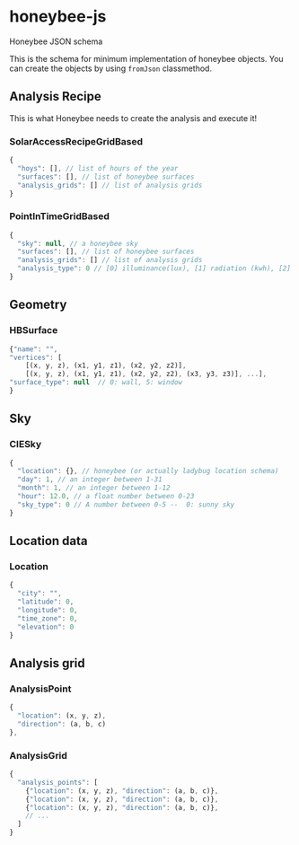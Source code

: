 # honeybee-js
Honeybee JSON schema

This is the schema for minimum implementation of honeybee objects.
You can create the objects by using `fromJson` classmethod.

## Analysis Recipe
This is what Honeybee needs to create the analysis and execute it!

### SolarAccessRecipeGridBased
```js
{
  "hoys": [], // list of hours of the year
  "surfaces": [], // list of honeybee surfaces
  "analysis_grids": [] // list of analysis grids
}
```

### PointInTimeGridBased
```js
{
  "sky": null, // a honeybee sky
  "surfaces": [], // list of honeybee surfaces
  "analysis_grids": [] // list of analysis grids
  "analysis_type": 0 // [0] illuminance(lux), [1] radiation (kwh), [2] luminance (Candela).
}
```

## Geometry
### HBSurface
```js
{"name": "",
"vertices": [
    [(x, y, z), (x1, y1, z1), (x2, y2, z2)],
    [(x, y, z), (x1, y1, z1), (x2, y2, z2), (x3, y3, z3)], ...],
"surface_type": null  // 0: wall, 5: window
}
```

## Sky
### CIESky
```js
{
  "location": {}, // honeybee (or actually ladybug location schema)
  "day": 1, // an integer between 1-31
  "month": 1, // an integer between 1-12
  "hour": 12.0, // a float number between 0-23
  "sky_type": 0 // A number between 0-5 --  0: sunny sky
}
```

## Location data
### Location
```js
{
  "city": "",
  "latitude": 0,
  "longitude": 0,
  "time_zone": 0,
  "elevation": 0
}
```

## Analysis grid

### AnalysisPoint
```js
{
  "location": (x, y, z),
  "direction": (a, b, c)
},
```

### AnalysisGrid
```js
{
  "analysis_points": [
    {"location": (x, y, z), "direction": (a, b, c)},
    {"location": (x, y, z), "direction": (a, b, c)},
    {"location": (x, y, z), "direction": (a, b, c)},
    // ...
  ]
}
```
